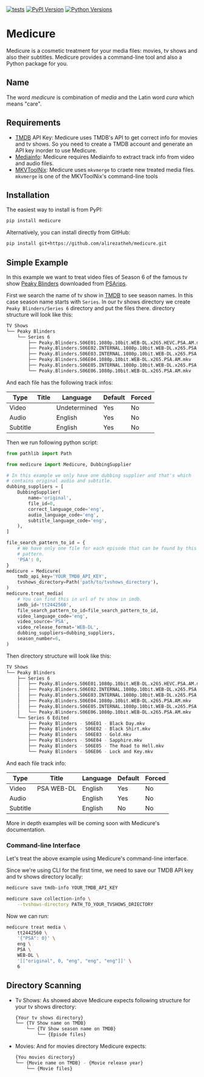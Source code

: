 [![tests](https://github.com/alirezatheh/medicure/workflows/tests/badge.svg)](https://github.com/alirezatheh/medicure/actions)
[![PyPI Version](https://img.shields.io/pypi/v/medicure)](https://pypi.python.org/pypi/medicure)
[![Python Versions](https://img.shields.io/pypi/pyversions/medicure)](https://pypi.org/project/medicure)

# Medicure
Medicure is a cosmetic treatment for your media files: movies, tv shows
and also their subtitles. Medicure provides a command-line tool and also
a Python package for you.

## Name
The word *medicure* is combination of *media* and the Latin word *cura*
which means "care".

## Requirements
- [TMDB](https://www.themoviedb.org) API Key: Medicure uses TMDB's API to get
  correct info for movies and tv shows. So you need to create a TMDB account
  and generate an API key inorder to use Medicure.
- [Mediainfo](https://mediaarea.net/en/MediaInfo): Medicure requires Mediainfo
  to extract track info from video and audio files.
- [MKVToolNix](https://mkvtoolnix.download): Medicure uses `mkvmerge` to craete
  new treated media files. `mkvmerge` is one of the MKVToolNix's command-line
  tools

## Installation
The easiest way to install is from PyPI:
```bash
pip install medicure
```
Alternatively, you can install directly from GitHub:
```bash
pip install git+https://github.com/alirezatheh/medicure.git
```

## Simple Example
In this example we want to treat video files of Season 6 of the famous tv show
[Peaky Blinders](https://en.wikipedia.org/wiki/Peaky_Blinders_(TV_series))
downloaded from [PSArips](https://psa.pm).

First we search the name of tv show in [TMDB](https://www.themoviedb.org) to
see season names. In this case season name starts with `Series`. In our
tv shows directory we create `Peaky Blinders/Series 6` directory and put the
files there. directory structure will look like this:
```bash
TV Shows
└── Peaky Blinders
    └── Series 6
        ├── Peaky.Blinders.S06E01.1080p.10bit.WEB-DL.x265.HEVC.PSA.AM.mkv
        ├── Peaky.Blinders.S06E02.INTERNAL.1080p.10bit.WEB-DL.x265.PSA.AM.mkv
        ├── Peaky.Blinders.S06E03.INTERNAL.1080p.10bit.WEB-DL.x265.PSA.AM.mkv
        ├── Peaky.Blinders.S06E04.1080p.10bit.WEB-DL.x265.PSA.AM.mkv
        ├── Peaky.Blinders.S06E05.INTERNAL.1080p.10bit.WEB-DL.x265.PSA.AM.mkv
        └── Peaky.Blinders.S06E06.1080p.10bit.WEB-DL.x265.PSA.AM.mkv
```

And each file has the following track infos:

| Type     | Title | Language     | Default | Forced |
|----------|-------|--------------|---------|--------|
| Video    |       | Undetermined | Yes     | No     |
| Audio    |       | English      | Yes     | No     |
| Subtitle |       | English      | Yes     | No     |


Then we run following python script:
```python
from pathlib import Path

from medicure import Medicure, DubbingSupplier

# In this example we only have one dubbing supplier and that's which
# contains original audio and subtitle.
dubbing_suppliers = [
    DubbingSupplier(
        name='original',
        file_id=0,
        correct_language_code='eng',
        audio_language_code='eng',
        subtitle_language_code='eng',
    ),
]

file_search_pattern_to_id = {
    # We have only one file for each episode that can be found by this
    # pattern.
    'PSA': 0,
}
medicure = Medicure(
    tmdb_api_key='YOUR_TMDB_API_KEY',
    tvshows_directory=Path('path/to/tvshows_directory'),
)
medicure.treat_media(
    # You can find this in url of tv show in imdb.
    imdb_id='tt2442560',
    file_search_pattern_to_id=file_search_pattern_to_id,
    video_language_code='eng',
    video_source='PSA',
    video_release_format='WEB-DL',
    dubbing_suppliers=dubbing_suppliers,
    season_number=6,
)
```
Then directory structure will look like this:
```bash
TV Shows
└── Peaky Blinders
    ├── Series 6
    │   ├── Peaky.Blinders.S06E01.1080p.10bit.WEB-DL.x265.HEVC.PSA.AM.mkv
    │   ├── Peaky.Blinders.S06E02.INTERNAL.1080p.10bit.WEB-DL.x265.PSA.AM.mkv
    │   ├── Peaky.Blinders.S06E03.INTERNAL.1080p.10bit.WEB-DL.x265.PSA.AM.mkv
    │   ├── Peaky.Blinders.S06E04.1080p.10bit.WEB-DL.x265.PSA.AM.mkv
    │   ├── Peaky.Blinders.S06E05.INTERNAL.1080p.10bit.WEB-DL.x265.PSA.AM.mkv
    │   └── Peaky.Blinders.S06E06.1080p.10bit.WEB-DL.x265.PSA.AM.mkv
    └── Series 6 Edited
        ├── Peaky Blinders - S06E01 - Black Day.mkv
        ├── Peaky Blinders - S06E02 - Black Shirt.mkv
        ├── Peaky Blinders - S06E03 - Gold.mkv
        ├── Peaky Blinders - S06E04 - Sapphire.mkv
        ├── Peaky Blinders - S06E05 - The Road to Hell.mkv
        └── Peaky Blinders - S06E06 - Lock and Key.mkv
```
And each file track info:

| Type     | Title      | Language | Default | Forced |
|----------|------------|----------|---------|--------|
| Video    | PSA WEB-DL | English  | Yes     | No     |
| Audio    |            | English  | Yes     | No     |
| Subtitle |            | English  | No      | No     |

More in depth examples will be coming soon with Medicure's documentation.

### Command-line Interface
Let's treat the above example using Medicure's command-line
interface.

Since we're using CLI for the first time, we need to save our
TMDB API key and tv shows directory locally:
```bash
medicure save tmdb-info YOUR_TMDB_API_KEY
```
```bash
medicure save collection-info \
    --tvshows-directory PATH_TO_YOUR_TVSHOWS_DRIECTORY
```
Now we can run:
```bash
medicure treat media \
    tt2442560 \
    '{"PSA": 0}' \
    eng \
    PSA \
    WEB-DL \
    '[["original", 0, "eng", "eng", "eng"]]' \
    6
```

## Directory Scanning
- Tv Shows: As showed above Medicure expects following structure for your
  tv shows directory:
  ```bash
  {Your tv shows directory}
  └── {TV Show name on TMDB}
      └── {TV Show season name on TMDB}
          └── {Episde files}
  ```
- Movies: And for movies directory Medicure expects:
  ```bash
  {You movies directory}
  └── {Movie name on TMDB} - {Movie release year}
      └── {Movie files}
  ```
